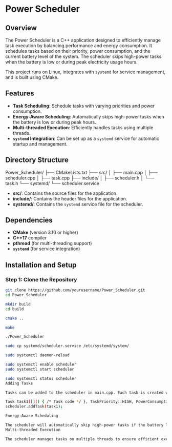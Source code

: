 # Power Scheduler

## Overview
The Power Scheduler is a C++ application designed to efficiently manage task execution by balancing performance and energy consumption. It schedules tasks based on their priority, power consumption, and the current battery level of the system. The scheduler skips high-power tasks when the battery is low or during peak electricity usage hours.

This project runs on Linux, integrates with `systemd` for service management, and is built using CMake.

## Features
- **Task Scheduling**: Schedule tasks with varying priorities and power consumption.
- **Energy-Aware Scheduling**: Automatically skips high-power tasks when the battery is low or during peak hours.
- **Multi-threaded Execution**: Efficiently handles tasks using multiple threads.
- **`systemd` Integration**: Can be set up as a `systemd` service for automatic startup and management.

## Directory Structure
Power_Scheduler/
├── CMakeLists.txt
├── src/
│ ├── main.cpp
│ ├── scheduler.cpp
│ ├── task.cpp
├── include/
│ ├── scheduler.h
│ └── task.h
└── systemd/
└── scheduler.service

- **src/**: Contains the source files for the application.
- **include/**: Contains the header files for the application.
- **systemd/**: Contains the `systemd` service file for the scheduler.

## Dependencies
- **CMake** (version 3.10 or higher)
- **C++17** compiler
- **pthread** (for multi-threading support)
- **`systemd`** (for service integration)

## Installation and Setup

### Step 1: Clone the Repository
```bash
git clone https://github.com/yourusername/Power_Scheduler.git
cd Power_Scheduler

mkdir build
cd build

cmake ..

make

./Power_Scheduler

sudo cp systemd/scheduler.service /etc/systemd/system/

sudo systemctl daemon-reload

sudo systemctl enable scheduler
sudo systemctl start scheduler

sudo systemctl status scheduler
Adding Tasks

Tasks can be added to the scheduler in main.cpp. Each task is created with a specific priority and power consumption level.

Task task1([]() { /* Task code */ }, TaskPriority::HIGH, PowerConsumption::LOW);
scheduler.addTask(task1);

Energy-Aware Scheduling

The scheduler will automatically skip high-power tasks if the battery level falls below a defined threshold or during peak electricity hours.
Multi-threaded Execution

The scheduler manages tasks on multiple threads to ensure efficient execution. The number of threads is configurable within the scheduler implementation.